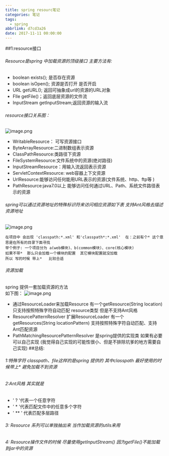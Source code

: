 ```yaml
---
title: spring resourc笔记
categories: 笔记
tags:
  - spring
abbrlink: d7cd3a26
date: 2017-11-11 00:00:00
---
```


##1:resource接口
###### Resource是spring 中加载资源的顶级接口 主要方法有:
* boolean exists(); 是否存在资源
* boolean isOpen(); 资源是否打开 是否开启
* URL getURL(); 返回可抽象成url的资源的URL对象
* FIle getFile()；返回底层资源的文件流
* InputStream getInputStream;返回资源的输入流 

   
###### resource接口关系图：
![image.png](http://upload-images.jianshu.io/upload_images/3905525-b6f7babb70039c85.png?imageMogr2/auto-orient/strip%7CimageView2/2/w/1240)
* WritableResource： 可写资源接口
* ByteArrayResource:二进制数组表示资源
* ClassPathResource:类路径下资源
* FileSystemResource:文件系统中的资源(绝对路径)
* InputStreamResource：用输入流返回表示资源
* ServletContextResource: web容器上下文资源
* UrlResource:能够访问任何能用URL表示的资源(文件系统、http、ftp等 )
* PathResource:java7.0以上 能够访问任何通过URL、Path、系统文件路径表示的资源  


###### spring可以通过资源地址的特殊标识符来访问相应资源如下表 支持Ant风格去描述资源地址
![image.png](http://upload-images.jianshu.io/upload_images/3905525-c959b0858c8911c5.png?imageMogr2/auto-orient/strip%7CimageView2/2/w/1240)
```
在项目中 会出现 'classpath:*.xml' 和'classpath*:*.xml'  在：之前有个* 这个意思是在所有的目录下面寻找  
举个例子: 一个项目分为 a(web模块)、b(common模块)、core(核心模块)
如果不带*  那么只会加载一个模块的配置  其它模块配置就没加载  
所以 写的时候 带上*   比较合适 
```


###### 资源加载
spring 提供一套加载资源的方法  
如下图：
![image.png](http://upload-images.jianshu.io/upload_images/3905525-3da84466dc8b60e0.png?imageMogr2/auto-orient/strip%7CimageView2/2/w/1240)
* 通过ResourceLoader来加载Resource
有一个getResource(String location) 只支持按照特殊字符自动匹配 resource类型 但是不支持Ant风格
* ResourcePatternResolver  扩展ResourceLoader
有一个getResources(String locationPattern) 支持按照特殊字符自动匹配、支持Ant匹配资源
* PathMatchingResourcePatternResolver 是spring提供的实现类 如果有必要 可以自己实现 (我觉得自己实现的可能性很小、但是不排除坑爹的地方需要自己实现)
##总结:
###### 1:特殊字符 classpath、file这样的是spring 提供的 其中classpath 最好使用的时候带上* 避免加载不到资源 
###### 2:Ant风格 其实就是
* ' ? '代表一个任意字符 
*  ' * '代表匹配文件中的任意多个字符  
*  ' ** ' 代表匹配多层路径
###### 3: Resource 系列可以单独抽出来 当作加载资源的utils来用 
###### 4: Resource操作文件的时候 尽量使用getInputStream()  因为getFile()不能加载到jar中的资源

